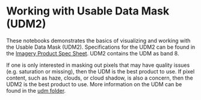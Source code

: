 # Working with Usable Data Mask (UDM2)

These notebooks demonstrates the basics of visualizing and working with the Usable Data Mask (UDM2). Specifications for the UDM2 can be found in the [Imagery Product Spec Sheet](https://assets.planet.com/docs/combined-imagery-product-spec-april-2019.pdf). UDM2 contains the UDM as band 8.

If one is only interested in masking out pixels that may have quality issues (e.g. saturation or missing), then the UDM is the best product to use. If pixel content, such as haze, clouds, or cloud shadow, is also a concern, then the UDM2 is the best product to use. More information on the UDM can be found in the [udm folder](../udm/).
